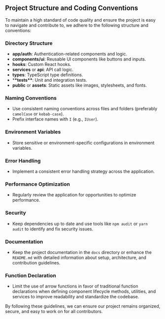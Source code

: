 ## Project Structure and Coding Conventions

To maintain a high standard of code quality and ensure the project is easy to navigate and contribute to, we adhere to the following structure and conventions:

### Directory Structure

- **app/auth**: Authentication-related components and logic.
- **components/ui**: Reusable UI components like buttons and inputs.
- **hooks**: Custom React hooks.
- **services** or **api**: API call logic.
- **types**: TypeScript type definitions.
- \***\*tests\*\***: Unit and integration tests.
- **public** or **assets**: Static assets like images, stylesheets, and fonts.

### Naming Conventions

- Use consistent naming conventions across files and folders (preferably `camelCase` or `kebab-case`).
- Prefix interface names with `I` (e.g., `IUser`).

### Environment Variables

- Store sensitive or environment-specific configurations in environment variables.

### Error Handling

- Implement a consistent error handling strategy across the application.

### Performance Optimization

- Regularly review the application for opportunities to optimize performance.

### Security

- Keep dependencies up to date and use tools like `npm audit` or `yarn audit` to identify and fix security issues.

### Documentation

- Keep the project documentation in the `docs` directory or enhance the `README.md` with detailed information about setup, architecture, and contribution guidelines.

### Function Declaration

- Limit the use of arrow functions in favor of traditional function declarations when defining component lifecycle methods, utilities, and services to improve readability and standardize the codebase.

By following these guidelines, we can ensure our project remains organized, secure, and easy to work on for all contributors.
